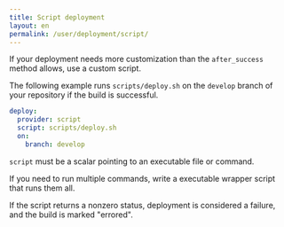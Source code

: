 ```yaml
---
title: Script deployment
layout: en
permalink: /user/deployment/script/
---
```


If your deployment needs more customization than the `after_success` method allows,
use a custom script.

The following example runs `scripts/deploy.sh` on the `develop` branch of your repository if the build is successful.

```yaml
deploy:
  provider: script
  script: scripts/deploy.sh
  on:
    branch: develop
```

`script` must be a scalar pointing to an executable file or command.

If you need to run multiple commands, write a executable wrapper script that runs them all.

If the script returns a nonzero status, deployment is considered
a failure, and the build is marked "errored".
